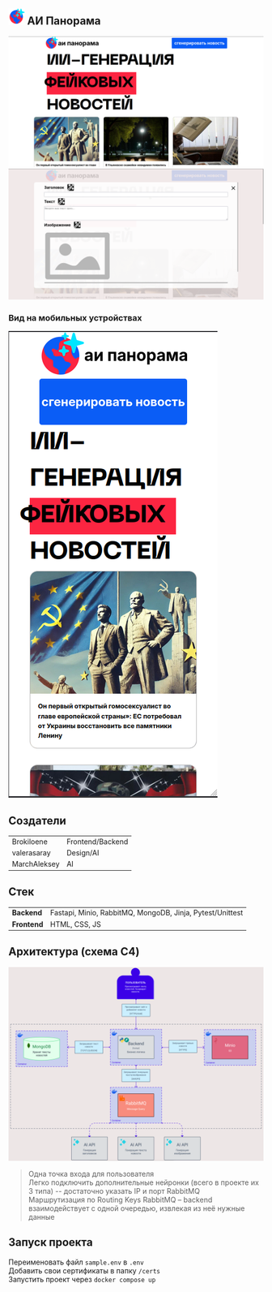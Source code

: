 ## <img src="./docs/logo.png" width="32"> АИ Панорама 
![](./docs/site-preview.png)
![](./docs/generate-article-menu.png)
### Вид на мобильных устройствах
![](./docs/site-preview-mobile.png)

## Создатели
|                              |                  |
| ---------------------------- | ---------------- |
| Brokiloene                   | Frontend/Backend |
| valerasaray                  | Design/AI        |
| MarchAleksey                 | AI               |

## Стек
|||
|-|-|
|**Backend**| Fastapi, Minio, RabbitMQ, MongoDB, Jinja, Pytest/Unittest|
|**Frontend**| HTML, CSS, JS|

## Архитектура (схема C4)
![](./docs/architecture.png)
> Одна точка входа для пользователя  
> Легко подключить дополнительные нейронки (всего в проекте их 3 типа) -- достаточно указать IP и порт RabbitMQ  
> Маршрутизация по Routing Keys RabbitMQ – backend взаимодействует с одной очередью, извлекая из неё нужные данные  

## Запуск проекта
Переименовать файл `sample.env` в `.env`  
Добавить свои сертификаты в папку `/certs`  
Запустить проект через `docker compose up`  
